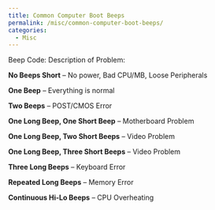 ```yaml
---
title: Common Computer Boot Beeps
permalink: /misc/common-computer-boot-beeps/
categories:
  - Misc
---
```

Beep Code: Description of Problem:

**No Beeps Short** &#8211; No power, Bad CPU/MB, Loose Peripherals
  
**One Beep** &#8211; Everything is normal
  
**Two Beeps** &#8211; POST/CMOS Error
  
**One Long Beep, One Short Beep** &#8211; Motherboard Problem
  
**One Long Beep, Two Short Beeps** &#8211; Video Problem
  
**One Long Beep, Three Short Beeps** &#8211; Video Problem
  
**Three Long Beeps** &#8211; Keyboard Error
  
**Repeated Long Beeps** &#8211; Memory Error
  
**Continuous Hi-Lo Beeps** &#8211; CPU Overheating
